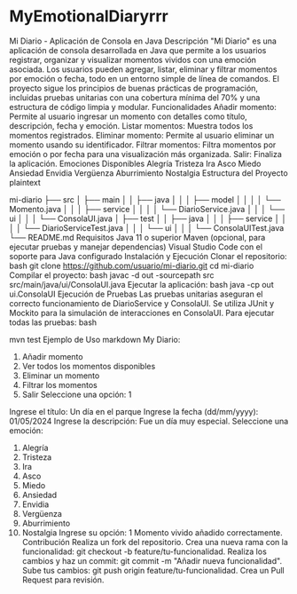 # MyEmotionalDiaryrrr
Mi Diario - Aplicación de Consola en Java
Descripción
"Mi Diario" es una aplicación de consola desarrollada en Java que permite a los usuarios registrar, organizar y visualizar momentos vividos con una emoción asociada. Los usuarios pueden agregar, listar, eliminar y filtrar momentos por emoción o fecha, todo en un entorno simple de línea de comandos. El proyecto sigue los principios de buenas prácticas de programación, incluidas pruebas unitarias con una cobertura mínima del 70% y una estructura de código limpia y modular.
Funcionalidades
Añadir momento: Permite al usuario ingresar un momento con detalles como título, descripción, fecha y emoción.
Listar momentos: Muestra todos los momentos registrados.
Eliminar momento: Permite al usuario eliminar un momento usando su identificador.
Filtrar momentos: Filtra momentos por emoción o por fecha para una visualización más organizada.
Salir: Finaliza la aplicación.
Emociones Disponibles
Alegría
Tristeza
Ira
Asco
Miedo
Ansiedad
Envidia
Vergüenza
Aburrimiento
Nostalgia
Estructura del Proyecto
plaintext


mi-diario
├── src
│   ├── main
│   │   ├── java
│   │   │   ├── model
│   │   │   │   └── Momento.java
│   │   │   ├── service
│   │   │   │   └── DiarioService.java
│   │   │   └── ui
│   │   │       └── ConsolaUI.java
│   ├── test
│   │   ├── java
│   │   │   ├── service
│   │   │   │   └── DiarioServiceTest.java
│   │   │   └── ui
│   │   │       └── ConsolaUITest.java
└── README.md
Requisitos
Java 11 o superior
Maven (opcional, para ejecutar pruebas y manejar dependencias)
Visual Studio Code con el soporte para Java configurado
Instalación y Ejecución
Clonar el repositorio:
bash
git clone https://github.com/usuario/mi-diario.git
cd mi-diario
Compilar el proyecto:
bash
javac -d out -sourcepath src src/main/java/ui/ConsolaUI.java
Ejecutar la aplicación:
bash
java -cp out ui.ConsolaUI
Ejecución de Pruebas
Las pruebas unitarias aseguran el correcto funcionamiento de DiarioService y ConsolaUI. Se utiliza JUnit y Mockito para la simulación de interacciones en ConsolaUI.
Para ejecutar todas las pruebas:
bash


mvn test
Ejemplo de Uso
markdown
My Diario:
1. Añadir momento
2. Ver todos los momentos disponibles
3. Eliminar un momento
4. Filtrar los momentos
5. Salir
Seleccione una opción: 1

Ingrese el título: Un día en el parque
Ingrese la fecha (dd/mm/yyyy): 01/05/2024
Ingrese la descripción: Fue un día muy especial.
Seleccione una emoción:
1. Alegría
2. Tristeza
3. Ira
4. Asco
5. Miedo
6. Ansiedad
7. Envidia
8. Vergüenza
9. Aburrimiento
10. Nostalgia
Ingrese su opción: 1
Momento vivido añadido correctamente.
Contribución
Realiza un fork del repositorio.
Crea una nueva rama con la funcionalidad:
git checkout -b feature/tu-funcionalidad.
Realiza los cambios y haz un commit: git commit -m "Añadir nueva funcionalidad".
Sube tus cambios: git push origin feature/tu-funcionalidad.
Crea un Pull Request para revisión.